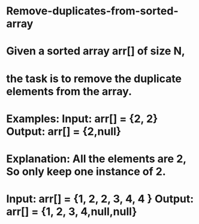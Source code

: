 # Remove-duplicates-from-sorted-array
# Given a sorted array arr[] of size N, 
# the task is to remove the duplicate elements from the array. 
# Examples: Input: arr[] = {2, 2} Output: arr[] = {2,null} 
# Explanation: All the elements are 2, So only keep one instance of 2. 
# Input: arr[] = {1, 2, 2, 3, 4, 4 } Output: arr[] = {1, 2, 3, 4,null,null}